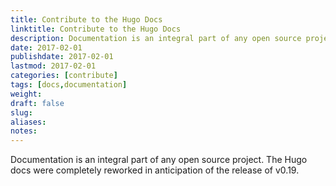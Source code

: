 ```yaml
---
title: Contribute to the Hugo Docs
linktitle: Contribute to the Hugo Docs
description: Documentation is an integral part of any open source project. The Hugo docs are as much a work in progress as the source it attempts to teach its users.
date: 2017-02-01
publishdate: 2017-02-01
lastmod: 2017-02-01
categories: [contribute]
tags: [docs,documentation]
weight:
draft: false
slug:
aliases:
notes:
---
```


Documentation is an integral part of any open source project. The Hugo docs were completely reworked in anticipation of the release of v0.19.